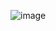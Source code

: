 ![image](https://user-images.githubusercontent.com/96529109/214097507-7286c4de-f8dc-419c-a4c3-1d4eedfc7914.png)
